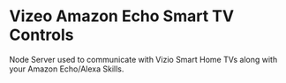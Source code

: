 # Vizeo Amazon Echo Smart TV Controls

Node Server used to communicate with Vizio Smart Home TVs along with your Amazon Echo/Alexa Skills.
